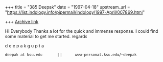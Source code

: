 +++
title = "385 Deepak"
date = "1997-04-18"
upstream_url = "https://list.indology.info/pipermail/indology/1997-April/007869.html"

+++
[Archive link](https://list.indology.info/pipermail/indology/1997-April/007869.html)

Hi Everybody
Thanks a lot for the quick and immense response.
I could find some  material to get me started.
regards



d e e p a k     g u p t a
~~~~~~~~~~~~~~~~~~~~~~~~~~~~~~~~~~~~~~~~~~~~~~~~~~~~~~~~~
deepak at ksu.edu       ||      www-personal.ksu.edu/~deepak









